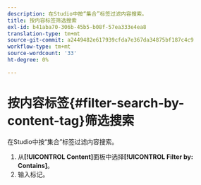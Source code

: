 ```yaml
---
description: 在Studio中按“集合”标签过滤内容搜索。
title: 按内容标签筛选搜索
exl-id: b41aba70-306b-45b5-b08f-57ea333e4ea8
translation-type: tm+mt
source-git-commit: a2449482e617939cfda7e367da34875bf187c4c9
workflow-type: tm+mt
source-wordcount: '33'
ht-degree: 0%

---
```


# 按内容标签{#filter-search-by-content-tag}筛选搜索

在Studio中按“集合”标签过滤内容搜索。

1. 从&#x200B;**[!UICONTROL Content]**&#x200B;面板中选择&#x200B;**[!UICONTROL Filter by: Contains]**。
1. 输入标记。
